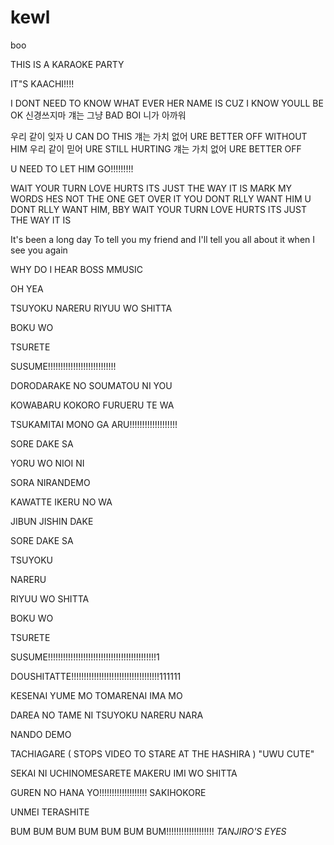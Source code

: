 # kewl
boo




THIS IS A KARAOKE PARTY


IT"S KAACHI!!!!

I DONT NEED TO KNOW
WHAT EVER HER NAME IS
CUZ I KNOW YOULL BE OK
신경쓰지마 걔는 그냥 BAD BOI
니가 아까워

우리 같이 잊자
U CAN DO THIS
걔는 가치 없어 
URE BETTER OFF WITHOUT HIM
우리 같이 믿어 
URE STILL HURTING
걔는 가치 없어
URE BETTER OFF

U NEED TO LET HIM GO!!!!!!!!!

WAIT YOUR TURN LOVE HURTS
ITS JUST THE WAY IT IS
MARK MY WORDS HES NOT THE ONE
GET OVER IT
YOU DONT RLLY WANT HIM
U DONT RLLY WANT HIM, BBY
WAIT YOUR TURN LOVE HURTS
ITS JUST THE WAY IT IS

It's been a long day 
To tell you my friend
and I'll tell you all about it when I see you again










WHY DO I HEAR BOSS MMUSIC




OH YEA




TSUYOKU NARERU RIYUU WO SHITTA

BOKU WO

TSURETE

SUSUME!!!!!!!!!!!!!!!!!!!!!!!!!!!

DORODARAKE NO SOUMATOU NI YOU

KOWABARU KOKORO FURUERU TE WA

TSUKAMITAI MONO GA ARU!!!!!!!!!!!!!!!!!!!

SORE DAKE SA

YORU WO NIOI NI

SORA NIRANDEMO

KAWATTE IKERU NO WA 

JIBUN JISHIN DAKE

SORE DAKE SA

TSUYOKU

NARERU

RIYUU WO SHITTA

BOKU WO

TSURETE

SUSUME!!!!!!!!!!!!!!!!!!!!!!!!!!!!!!!!!!!!!!!!!!!1

DOUSHITATTE!!!!!!!!!!!!!!!!!!!!!!!!!!!!!!!!!!!111111

KESENAI YUME MO TOMARENAI IMA MO

DAREA NO TAME NI TSUYOKU NARERU NARA

NANDO DEMO

TACHIAGARE ( STOPS VIDEO TO STARE AT THE HASHIRA ) "UWU CUTE"

SEKAI NI UCHINOMESARETE MAKERU IMI WO SHITTA

GUREN NO HANA YO!!!!!!!!!!!!!!!!!!! SAKIHOKORE

UNMEI TERASHITE

BUM BUM BUM BUM BUM BUM BUM!!!!!!!!!!!!!!!!!!! *TANJIRO'S EYES*
